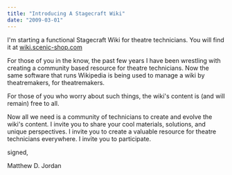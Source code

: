 ```yaml
---
title: "Introducing A Stagecraft Wiki"
date: "2009-03-01"
---
```


I'm starting a functional Stagecraft Wiki for theatre technicians. You will find it at [wiki.scenic-shop.com](http://wiki.scenic-shop.com/)

For those of you in the know, the past few years I have been wrestling with creating a community based resource for theatre technicians. Now the same software that runs Wikipedia is being used to manage a wiki by theatremakers, for theatremakers.

For those of you who worry about such things, the wiki's content is (and will remain) free to all.

Now all we need is a community of technicians to create and evolve the wiki's content. I invite you to share your cool materials, solutions, and unique perspectives. I invite you to create a valuable resource for theatre technicians everywhere. I invite you to participate.

signed,

Matthew D. Jordan
